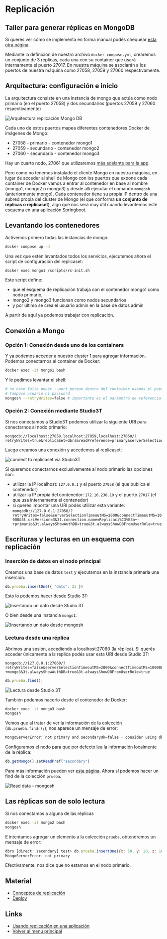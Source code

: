 
# Replicación

## Taller para generar réplicas en MongoDB

Si querés ver cómo se implementa en forma manual podés chequear [esta otra página](./replicacionTallerManual.md).

Mediante la definición de nuestro archivo `docker-compose.yml`, crearemos un conjunto de 3 réplicas, cada una con su container que usará  internamente el puerto 27017. En nuestra máquina se asociarán a los puertos de nuestra máquina como 27058, 27059 y 27060 respectivamente.

## Arquitectura: configuración e inicio

La arquitectura consiste en una instancia de mongo que actúa como nodo primario (en el puerto 27058) y dos secundarios (puertos 27059 y 27060 respectivamente)

![Arquitectura replicación Mongo DB](../images/replication/replication-01-base-4.png)

Cada uno de estos puertos mapea diferentes contenedores Docker de imágenes de Mongo:

- 27058 - primario - contenedor mongo1
- 27059 - secundario - contenedor mongo2
- 27060 - secundario - contenedor mongo3

Hay un cuarto nodo, 27061 que utilizaremos [más adelante para la app](./replicacionApp.md).

Pero como no tenemos instalado el cliente Mongo en nuestra máquina, en lugar de acceder al shell de Mongo con los puertos que expone cada container de Docker vamos a entrar al contenedor en base al nombre (mongo1, mongo2 o mongo3) y desde allí ejecutar el comando `mongosh` (anteriormente mongo). Cada contenedor tiene su propia IP dentro de una subred propia del cluster de Mongo (el que conforma **un conjunto de réplicas o replicaset**), algo que nos será muy útil cuando levantemos este esquema en una aplicación Springboot.

## Levantando los contenedores

Activemos primero todas las instancias de mongo:

```bash
docker compose up -d
```

Una vez que estén levantados todos los servicios, ejecutemos ahora el script de configuración del replicaset:

```bash
docker exec mongo1 /scripts/rs-init.sh
```

Este script define:

- que el esquema de replicación trabaja con el contenedor mongo1 como nodo primario,
- mongo2 y mongo3 funcionan como nodos secundarios
- y por último se crea el usuario admin en la base de datos admin

A partir de aquí ya podemos trabajar con replicación.

## Conexión a Mongo

### Opción 1: Conexión desde uno de los containers

Y ya podemos acceder a nuestro cluster 1 para agregar información. Podemos conectarnos al container de Docker:

```bash
docker exec -it mongo1 bash
```

Y le pedimos levantar el shell:

```bash
# no hace falta poner --port porque dentro del container usamos el puerto 27017, el default
# tampoco usuario ni password
mongosh --retryWrites=false # importante es el parámetro de referencia
```

### Opción 2: Conexión mediante Studio3T

Si nos conectamos a Studio3T podemos utilizar la siguiente URI para conectarnos al nodo primario:

```uri
mongodb://localhost:27058,localhost:27059,localhost:27060/?retryWrites=true&replicaSet=dbrs&readPreference=primary&serverSelectionTimeoutMS=5000&connectTimeoutMS=10000
```

Luego creamos una conexión y accedemos al replicaset:

![connect to replicaset via Studio3T](../images/replication/create-connection-3t.gif)

Si queremos conectarnos exclusivamente al nodo primario las opciones son:

- utilizar la IP localhost: `127.0.0.1` y el puerto `27058` (el que publica el contenedor)
- utilizar la IP propia del contenedor: `172.16.238.10` y el puerto `27017` (el que usa internamente el contenedor)
- si querés importar una URI podés utilizar esta variante: `mongodb://127.0.0.1:27058/?retryWrites=false&serverSelectionTimeoutMS=2000&connectTimeoutMS=10000&3t.uriVersion=3&3t.connection.name=Replicaci%C3%B3n+-+primario&3t.alwaysShowAuthDB=true&3t.alwaysShowDBFromUserRole=true`


## Escrituras y lecturas en un esquema con replicación

### Inserción de datos en el nodo principal

Creamos una base de datos `test` y ejecutamos en la instancia primaria una inserción:

```js
db.prueba.insertOne({ "dato": 23 })
```

Esto lo podemos hacer desde Studio 3T:

![Insertando un dato desde Studio 3T](../images/replication/insert-data-3t.gif)

O bien desde una instancia `mongo1`:

![Insertando un dato desde mongosh](../images/replication/insert-data-mongosh.gif)

### Lectura desde una réplica

Abrimos una sesión, accediendo a localhost:27060 (la réplica). Si querés acceder únicamente a la réplica podés usar esta URI desde Studio 3T:

```uri
mongodb://127.0.0.1:27060/?retryWrites=false&serverSelectionTimeoutMS=2000&connectTimeoutMS=10000&3t.uriVersion=3&3t.connection.name=Replicaci%C3%B3n+-+mongo3&3t.alwaysShowAuthDB=true&3t.alwaysShowDBFromUserRole=true
```

```js
db.prueba.find();
```

![Lectura desde Studio 3T](../images/replication/read-data-3t.gif)

También podemos hacerlo desde el contenedor de Docker:

```bash
docker exec -it mongo3 bash
mongosh
```

Vemos que al tratar de ver la información de la colección (`db.prueba.find();`), nos aparece un mensaje de error:

```bash
MongoServerError: not primary and secondaryOk=false - consider using db.getMongo().setReadPref() or readPreference in the connection string
```

Configuramos el nodo para que por defecto lea la información localmente de la réplica:

```js
db.getMongo().setReadPref("secondary")
```

Para más información pueden ver [esta página](https://www.mongodb.com/docs/manual/core/read-preference/). Ahora sí podemos hacer un find de la colección `prueba`.

![Read data - mongosh](../images/replication/read-data-mongosh.gif)


## Las réplicas son de solo lectura

Si nos conectamos a alguna de las réplicas

```bash
docker exec -it mongo2 bash
mongosh
```

E intentamos agregar un elemento a la colección `prueba`, obtendremos un mensaje de error:

```js
dbrs [direct: secondary] test> db.prueba.insertOne({x: 50, y: 20, z: 10})
MongoServerError: not primary
```

Efectivamente, nos dice que no estamos en el nodo primario.

## Material

- [Conceptos de replicación](https://docs.mongodb.com/manual/replication/)
- [Deploy](https://docs.mongodb.com/manual/tutorial/deploy-replica-set/)

## Links

- [Usando replicación en una aplicación](./replicacionApp.md)
- [Volver al menú principal](../README.md)
